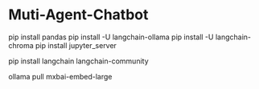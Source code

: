 # Muti-Agent-Chatbot

pip install pandas
pip install -U langchain-ollama
pip install -U langchain-chroma
pip install jupyter_server

pip install langchain langchain-community

ollama pull mxbai-embed-large